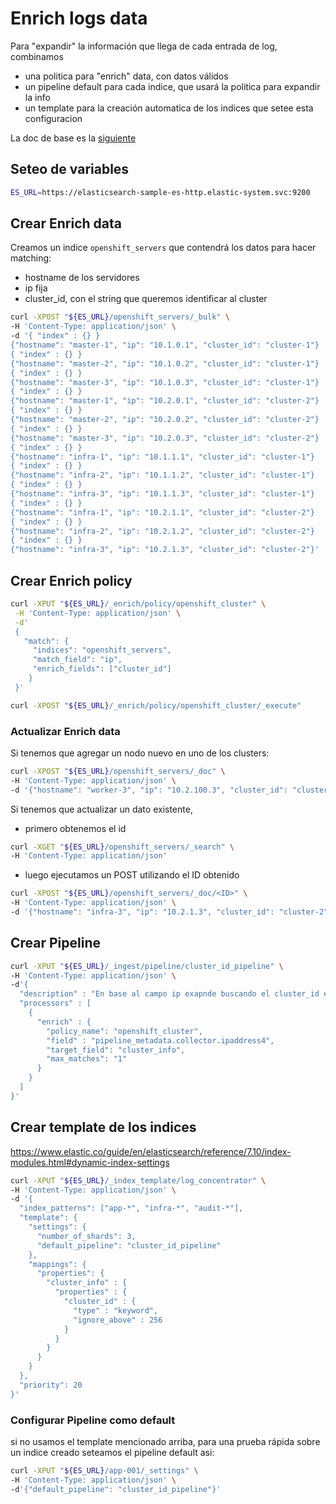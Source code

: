 # Enrich logs data

Para "expandir" la información que llega de cada entrada de log, combinamos

- una politica para "enrich" data, con datos válidos
- un pipeline default para cada indice, que usará la politica para expandir la info
- un template para la creación automatica de los indices que setee esta configuracion

La doc de base es la [siguiente](https://www.elastic.co/guide/en/elasticsearch/reference/7.10/match-enrich-policy-type.html)

## Seteo de variables

```bash
ES_URL=https://elasticsearch-sample-es-http.elastic-system.svc:9200

```

## Crear Enrich data

Creamos un indice `openshift_servers` que contendrá los datos para hacer matching:

- hostname de los servidores
- ip fija
- cluster_id, con el string que queremos identificar al cluster

```bash
curl -XPOST "${ES_URL}/openshift_servers/_bulk" \
-H 'Content-Type: application/json' \
-d '{ "index" : {} }
{"hostname": "master-1", "ip": "10.1.0.1", "cluster_id": "cluster-1"}
{ "index" : {} }
{"hostname": "master-2", "ip": "10.1.0.2", "cluster_id": "cluster-1"}
{ "index" : {} }
{"hostname": "master-3", "ip": "10.1.0.3", "cluster_id": "cluster-1"}
{ "index" : {} }
{"hostname": "master-1", "ip": "10.2.0.1", "cluster_id": "cluster-2"}
{ "index" : {} }
{"hostname": "master-2", "ip": "10.2.0.2", "cluster_id": "cluster-2"}
{ "index" : {} }
{"hostname": "master-3", "ip": "10.2.0.3", "cluster_id": "cluster-2"}
{ "index" : {} }
{"hostname": "infra-1", "ip": "10.1.1.1", "cluster_id": "cluster-1"}
{ "index" : {} }
{"hostname": "infra-2", "ip": "10.1.1.2", "cluster_id": "cluster-1"}
{ "index" : {} }
{"hostname": "infra-3", "ip": "10.1.1.3", "cluster_id": "cluster-1"}
{ "index" : {} }
{"hostname": "infra-1", "ip": "10.2.1.1", "cluster_id": "cluster-2"}
{ "index" : {} }
{"hostname": "infra-2", "ip": "10.2.1.2", "cluster_id": "cluster-2"}
{ "index" : {} }
{"hostname": "infra-3", "ip": "10.2.1.3", "cluster_id": "cluster-2"}'
```

## Crear Enrich policy

```bash
curl -XPUT "${ES_URL}/_enrich/policy/openshift_cluster" \
 -H 'Content-Type: application/json' \
 -d'
 {
   "match": {
     "indices": "openshift_servers",
     "match_field": "ip",
     "enrich_fields": ["cluster_id"]
    }
 }'

curl -XPOST "${ES_URL}/_enrich/policy/openshift_cluster/_execute"
```


### Actualizar Enrich data

Si tenemos que agregar un nodo nuevo en uno de los clusters:

```bash
curl -XPOST "${ES_URL}/openshift_servers/_doc" \
-H 'Content-Type: application/json' \
-d '{"hostname": "worker-3", "ip": "10.2.100.3", "cluster_id": "cluster-2"}'
```

Si tenemos que actualizar un dato existente, 

- primero obtenemos el id
```bash
curl -XGET "${ES_URL}/openshift_servers/_search" \
-H 'Content-Type: application/json'
```

- luego ejecutamos un POST utilizando el ID obtenido

```bash
curl -XPOST "${ES_URL}/openshift_servers/_doc/<ID>" \
-H 'Content-Type: application/json' \
-d '{"hostname": "infra-3", "ip": "10.2.1.3", "cluster_id": "cluster-2"}'
```

## Crear Pipeline

```bash
curl -XPUT "${ES_URL}/_ingest/pipeline/cluster_id_pipeline" \
-H 'Content-Type: application/json' \
-d'{
  "description" : "En base al campo ip exapnde buscando el cluster_id en openshift_cluster",
  "processors" : [
    {
      "enrich" : {
        "policy_name": "openshift_cluster",
        "field" : "pipeline_metadata.collector.ipaddress4",
        "target_field": "cluster_info",
        "max_matches": "1"
      }
    }
  ]
}'
```

## Crear template de los indices

https://www.elastic.co/guide/en/elasticsearch/reference/7.10/index-modules.html#dynamic-index-settings

```bash
curl -XPUT "${ES_URL}/_index_template/log_concentrator" \
-H 'Content-Type: application/json' \
-d '{
  "index_patterns": ["app-*", "infra-*", "audit-*"],
  "template": {
    "settings": {
      "number_of_shards": 3,
      "default_pipeline": "cluster_id_pipeline"
    },
    "mappings": {
      "properties": {
        "cluster_info" : {
          "properties" : {
            "cluster_id" : {
              "type" : "keyword",
              "ignore_above" : 256
            }
          }
        }
      }
    }
  },
  "priority": 20
}'
```

### Configurar Pipeline como default

si no usamos el template mencionado arriba, para una prueba rápida sobre un indice creado seteamos el pipeline default asi:

```bash
curl -XPUT "${ES_URL}/app-001/_settings" \
-H 'Content-Type: application/json' \
-d'{"default_pipeline": "cluster_id_pipeline"}'
```
